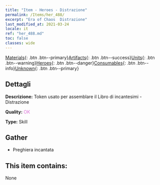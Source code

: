 ```yaml
---
title: "Item - Heroes - Distrazione"
permalink: /Items/her_488/
excerpt: "Era of Chaos  Distrazione"
last_modified_at: 2021-03-24
locale: it
ref: "her_488.md"
toc: false
classes: wide
---
```

 [Materials](/it/Items/){: .btn .btn--primary}[Artifacts](/it/Items/Artifacts/){: .btn .btn--success}[Units](/it/Items/Units/){: .btn .btn--warning}[Heroes](/it/Items/Heroes/){: .btn .btn--danger}[Consumables](/it/Items/Consumables/){: .btn .btn--info}[Unknown](/it/Items/Unknown/){: .btn .btn--primary}

## Dettagli
 **Descrizione:** Token usato per assemblare il Libro di incantesimi - Distrazione

 **Quality:** <span style="color: #DA70D6">OK</span>

 **Type:** Skill

## Gather

*    Preghiera incantata 

## This item contains:

  None

